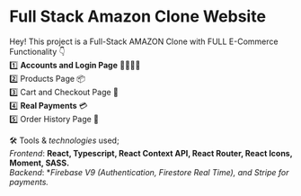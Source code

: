 # Full Stack Amazon Clone Website

Hey! This project is a Full-Stack AMAZON Clone with FULL E-Commerce Functionality 👇 <br>
			1️⃣ **Accounts and Login Page** 👨👨👧👦 <br>
			2️⃣ Products Page 📦 <br>
			3️⃣ Cart and Checkout Page 🛒 <br>
			4️⃣ **Real Payments** 💳 <br>
			5️⃣ Order History Page 📖 <br>
			
🛠️ Tools & *technologies* used;<br>
*Frontend*: **React, Typescript, React Context API, React Router, React Icons, Moment, SASS.** <br>
*Backend*: **Firebase V9 (Authentication, Firestore Real Time), and Stripe for payments.* <br>
